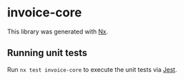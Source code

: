 # invoice-core

This library was generated with [Nx](https://nx.dev).

## Running unit tests

Run `nx test invoice-core` to execute the unit tests via [Jest](https://jestjs.io).
